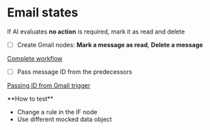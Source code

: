 # Email states

If AI evaluates **no action** is required, mark it as read and delete

- [ ]  Create Gmail nodes: **Mark a message as read**, **Delete a message**

[Complete workflow](https://codahosted.io/docs/3PFXo2bENf/blobs/bl-YTcUdJnXo5/c487cf036b4de43d7377fd4d9431d6953843559c7acb231925cb8dbf69f092a6a21617806c6ef32c9f3e464c6a6e051df1a31f564782f5ffe690bd1cb4c1ec14d056171f5e04ff2be6ca7f3db7adee78f459aa4e681ae543859dd242a334c74d4d437034)

- [ ]  Pass message ID from the predecessors

[Passing ID from Gmail trigger](https://codahosted.io/docs/3PFXo2bENf/blobs/bl-VqkfXdchHj/2ba373b1fd9578e62b0d432b44780caec14ae6544fa4aad8665f196518af708637c78d42658710af1188d1f21f8153784e8944688a05d1ed8d6c1d091e18c09d5aaac082ac3d3e0365feaa760e5587ea916874f27188af1333b4e4a382c11c267eca52ec)



<aside>
**How to test**

- Change a rule in the IF node
- Use different mocked data object
</aside>